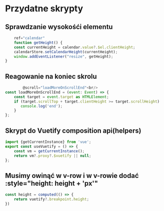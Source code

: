# Przydatne skrypty
## Sprawdzanie wysokośći elementu
```js
    ref="calendar"
    function getHeight() {
    const currentHeight = calendar.value?.$el.clientHeight;
    calendarStore.setCalendarHeight(currentHeight);
    window.addEventListener("resize", getHeight);
}
```
## Reagowanie na koniec skrolu
```js
        @scroll="loadMoreOnScrollEnd"<br/>
const loadMoreOnScrollEnd = (event: Event) => {
    const target = event.target as HTMLElement;
    if (target.scrollTop + target.clientHeight >= target.scrollHeight) {
       console.log('end');
    }
};
```

## Skrypt do Vuetify composition api(helpers)
```js
import {getCurrentInstance} from 'vue';
export const useVuetify = () => { 
    const vm = getCurrentInstance();
    return vm?.proxy?.$vuetify || null;
};
```

## Musimy owinąć w v-row i w v-rowie dodać :style="height: height + 'px'"
```js
const height = computed(() => {
    return vuetify?.breakpoint.height;
})
```
